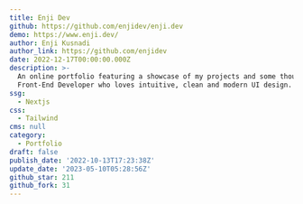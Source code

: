 ```yaml
---
title: Enji Dev
github: https://github.com/enjidev/enji.dev
demo: https://www.enji.dev/
author: Enji Kusnadi
author_link: https://github.com/enjidev
date: 2022-12-17T00:00:00.000Z
description: >-
  An online portfolio featuring a showcase of my projects and some thoughts as a
  Front-End Developer who loves intuitive, clean and modern UI design.
ssg:
  - Nextjs
css:
  - Tailwind
cms: null
category:
  - Portfolio
draft: false
publish_date: '2022-10-13T17:23:38Z'
update_date: '2023-05-10T05:28:56Z'
github_star: 211
github_fork: 31
---
```

